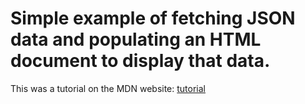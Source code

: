 # Simple example of fetching JSON data and populating an HTML document to display that data.

This was a tutorial on the MDN website:
[tutorial](https://developer.mozilla.org/en-US/docs/Learn/JavaScript/Objects/JSON)
